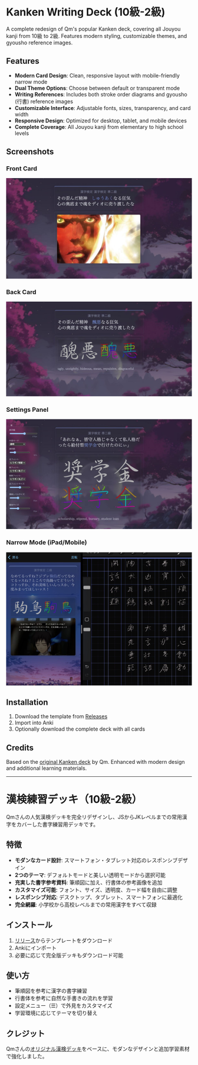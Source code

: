 # Kanken Writing Deck (10級-2級)

A complete redesign of Qm's popular Kanken deck, covering all Jouyou kanji from 10級 to 2級. Features modern styling, customizable themes, and gyousho reference images.

## Features

- **Modern Card Design**: Clean, responsive layout with mobile-friendly narrow mode
- **Dual Theme Options**: Choose between default or transparent mode
- **Writing References**: Includes both stroke order diagrams and gyousho (行書) reference images
- **Customizable Interface**: Adjustable fonts, sizes, transparency, and card width
- **Responsive Design**: Optimized for desktop, tablet, and mobile devices
- **Complete Coverage**: All Jouyou kanji from elementary to high school levels

## Screenshots

### Front Card
![Front Card](assets/front-card.jpg)

### Back Card  
![Back Card](assets/back-card.jpg)

### Settings Panel
![Settings](assets/settings.jpg)

### Narrow Mode (iPad/Mobile)
![Narrow Mode](assets/narrow-mode.jpg)

## Installation

1. Download the template from [Releases](https://github.com/kiwakiwaa/kanken-anki-template/releases)
2. Import into Anki
3. Optionally download the complete deck with all cards


## Credits

Based on the [original Kanken deck](https://ankiweb.net/shared/info/759825185) by Qm. Enhanced with modern design and additional learning materials.

---

# 漢検練習デッキ（10級-2級）

Qmさんの人気漢検デッキを完全リデザインし、JSからJKレベルまでの常用漢字をカバーした書字練習用デッキです。

## 特徴

- **モダンなカード設計**: スマートフォン・タブレット対応のレスポンシブデザイン
- **2つのテーマ**: デフォルトモードと美しい透明モードから選択可能
- **充実した書字参考資料**: 筆順図に加え、行書体の参考画像を追加
- **カスタマイズ可能**: フォント、サイズ、透明度、カード幅を自由に調整
- **レスポンシブ対応**: デスクトップ、タブレット、スマートフォンに最適化
- **完全網羅**: 小学校から高校レベルまでの常用漢字をすべて収録


## インストール

1. [リリース](https://github.com/kiwakiwaa/kanken-anki-template/releases)からテンプレートをダウンロード
2. Ankiにインポート
3. 必要に応じて完全版デッキもダウンロード可能

## 使い方

- 筆順図を参考に漢字の書字練習
- 行書体を参考に自然な手書きの流れを学習
- 設定メニュー（☰）で外見をカスタマイズ
- 学習環境に応じてテーマを切り替え

## クレジット

Qmさんの[オリジナル漢検デッキ](https://ankiweb.net/shared/info/759825185)をベースに、モダンなデザインと追加学習素材で強化しました。